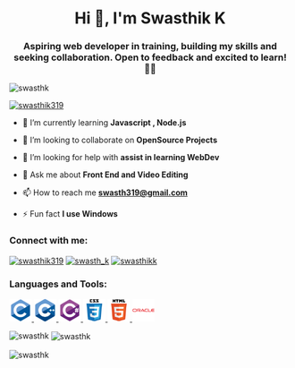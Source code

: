 <h1 align="center">Hi 👋, I'm Swasthik K</h1>
<h3 align="center">Aspiring web developer in training, building my skills and seeking collaboration. Open to feedback and excited to learn!👨‍💻</h3>

<p align="left"> <img src="https://komarev.com/ghpvc/?username=swasthk&label=Profile%20views&color=0e75b6&style=flat" alt="swasthk" /> </p>

<p align="left"> <a href="https://twitter.com/swasthik319" target="blank"><img src="https://img.shields.io/twitter/follow/swasthik319?logo=twitter&style=for-the-badge" alt="swasthik319" /></a> </p>

- 🌱 I’m currently learning **Javascript , Node.js**

- 👯 I’m looking to collaborate on **OpenSource Projects**

- 🤝 I’m looking for help with **assist in learning WebDev**

- 💬 Ask me about **Front End and Video Editing**

- 📫 How to reach me **swasth319@gmail.com**

- ⚡ Fun fact **I use Windows**

<h3 align="left">Connect with me:</h3>
<p align="left">
<a href="https://twitter.com/swasthik319" target="blank"><img align="center" src="https://raw.githubusercontent.com/rahuldkjain/github-profile-readme-generator/master/src/images/icons/Social/twitter.svg" alt="swasthik319" height="30" width="40" /></a>
<a href="https://kaggle.com/swasth_k" target="blank"><img align="center" src="https://raw.githubusercontent.com/rahuldkjain/github-profile-readme-generator/master/src/images/icons/Social/kaggle.svg" alt="swasth_k" height="30" width="40" /></a>
<a href="https://fb.com/swasthikk" target="blank"><img align="center" src="https://raw.githubusercontent.com/rahuldkjain/github-profile-readme-generator/master/src/images/icons/Social/facebook.svg" alt="swasthikk" height="30" width="40" /></a>
</p>

<h3 align="left">Languages and Tools:</h3>
<p align="left"> <a href="https://www.cprogramming.com/" target="_blank" rel="noreferrer"> <img src="https://raw.githubusercontent.com/devicons/devicon/master/icons/c/c-original.svg" alt="c" width="40" height="40"/> </a> <a href="https://www.w3schools.com/cpp/" target="_blank" rel="noreferrer"> <img src="https://raw.githubusercontent.com/devicons/devicon/master/icons/cplusplus/cplusplus-original.svg" alt="cplusplus" width="40" height="40"/> </a> <a href="https://www.w3schools.com/cs/" target="_blank" rel="noreferrer"> <img src="https://raw.githubusercontent.com/devicons/devicon/master/icons/csharp/csharp-original.svg" alt="csharp" width="40" height="40"/> </a> <a href="https://www.w3schools.com/css/" target="_blank" rel="noreferrer"> <img src="https://raw.githubusercontent.com/devicons/devicon/master/icons/css3/css3-original-wordmark.svg" alt="css3" width="40" height="40"/> </a> <a href="https://www.w3.org/html/" target="_blank" rel="noreferrer"> <img src="https://raw.githubusercontent.com/devicons/devicon/master/icons/html5/html5-original-wordmark.svg" alt="html5" width="40" height="40"/> </a> <a href="https://www.oracle.com/" target="_blank" rel="noreferrer"> <img src="https://raw.githubusercontent.com/devicons/devicon/master/icons/oracle/oracle-original.svg" alt="oracle" width="40" height="40"/> </a> </p>

<p><img align="left" src="https://github-readme-stats.vercel.app/api/top-langs?username=swasthk&show_icons=true&locale=en&layout=compact" alt="swasthk" /></p>

<p>&nbsp;<img align="center" src="https://github-readme-stats.vercel.app/api?username=swasthk&show_icons=true&locale=en" alt="swasthk" /></p>

<p><img align="center" src="https://github-readme-streak-stats.herokuapp.com/?user=swasthk&" alt="swasthk" /></p>
